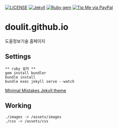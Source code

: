 [![LICENSE](https://img.shields.io/badge/license-MIT-lightgrey.svg)](https://raw.githubusercontent.com/mmistakes/minimal-mistakes/master/LICENSE)
[![Jekyll](https://img.shields.io/badge/jekyll-%3E%3D%203.7-blue.svg)](https://jekyllrb.com/)
[![Ruby gem](https://img.shields.io/gem/v/minimal-mistakes-jekyll.svg)](https://rubygems.org/gems/minimal-mistakes-jekyll)
[![Tip Me via PayPal](https://img.shields.io/badge/PayPal-tip%20me-green.svg?logo=paypal)](https://www.paypal.me/mmistakes)

# doulit.github.io

도울정보기술 홈페이지

## Settings

```
** ruby 설치 **
gem install bundler
bundle install
bundle exec jekyll serve --watch
```

[Minimal Mistakes Jekyll theme](https://mmistakes.github.io/minimal-mistakes/)

## Working

```
./images -> /assets/images
./css -> /assets/css
```

